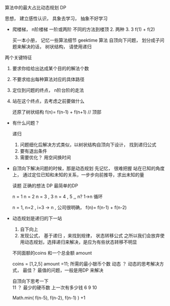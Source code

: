 算法中的最大占比动态规划  DP

思想， 建立感性认识， 具象去学习， 抽象不好学习

- 爬楼梯， 
   n阶楼梯 
   一阶或两阶   不同的方法到楼顶
   2. 两种 
   3. 3 f(1) + f(2)

   买一本小册， 记忆一些算法细节  geektime  算法
   自顶向下问题， 划分成子问题来解决的话， 树状结构， 请使用递归

两个关键特征
   1. 要求你给给出达成某个目的的解法个数
   2. 不要求给出每种算法对应的具体路径

   1. 定位到问题的终点， n阶台阶的走法 
   2. 站在这个终点，去考虑之前要做什么  
      
      
      还原了树状结构
      f(n)= f(n-1) + f(n+1)  // 顶部
      
- 有什么问题？ 

   递归
   1. 问题细化后解决方式类似，以树状结构自顶向下设计， 找到递归公式
   2. 要有退出条件
   3. 需要优化？ 用空间换时间

- 自顶向下解决问题的时候，那是动态规划  先记忆， 很难把握
   站在已知的角度上， 通过定位已知和未知的关系，一步步向前推导，求出未知的量

   读题 正确的想法  DP  最简单的DP 

   n = 1  n = 2 
   n = 3 , 3 
   n = 4 , 5 
   ,,  n?  1->n 循环

   n = 1, n=2 , i=3 -> n , 公司很明确， f(n)= f(n-1) + f(n-2)


- 动态规划是递归的下一站  
   1. 自下向上
   2. 发现公式， 基于递归  ，来找到规律，
      状态转移公式 
   之所以我们会放弃使用动态规划，选择递归来解决，是应为有些状态转移不明显


   不同面额的coins 和一个总金额  amount

   coins = [1,2,5]  amount =11;
   所需的最小银币个数
   动态 ？ 动态的思考解决方式， 最佳？
   最值的问题，一般是用DP 来解决

   自顶向下思考一下   
   11 ？ 最少的硬币数 
   上一次有多少钱 
   6   9  10 

   Math.min( f(n-5), f(n-2), f(n-1) ) +1

